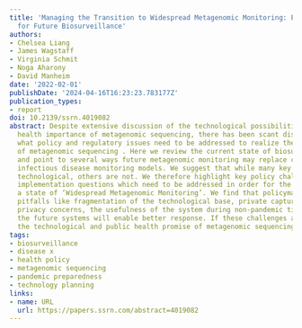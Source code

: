 ```yaml
---
title: 'Managing the Transition to Widespread Metagenomic Monitoring: Policy Considerations
  for Future Biosurveillance'
authors:
- Chelsea Liang
- James Wagstaff
- Virginia Schmit
- Noga Aharony
- David Manheim
date: '2022-02-01'
publishDate: '2024-04-16T16:23:23.783177Z'
publication_types:
- report
doi: 10.2139/ssrn.4019082
abstract: Despite extensive discussion of the technological possibilities and public
  health importance of metagenomic sequencing, there has been scant discussion of
  what policy and regulatory issues need to be addressed to realize the potential
  of metagenomic sequencing . Here we review the current state of biosurveillance,
  and point to several ways future metagenomic monitoring may replace currently limited
  infectious disease monitoring models. We suggest that while many key enablers are
  technological, others are not. We therefore highlight key policy challenges and
  implementation questions which need to be addressed in order for the world to reach
  a state of ‘Widespread Metagenomic Monitoring’. We find that policymakers must address
  pitfalls like fragmentation of the technological base, private capture of benefits,
  privacy concerns, the usefulness of the system during non-pandemic times, and how
  the future systems will enable better response. If these challenges are addressed,
  the technological and public health promise of metagenomic sequencing can be realized.
tags:
- biosurveillance
- disease x
- health policy
- metagenomic sequencing
- pandemic preparedness
- technology planning
links:
- name: URL
  url: https://papers.ssrn.com/abstract=4019082
---
```

